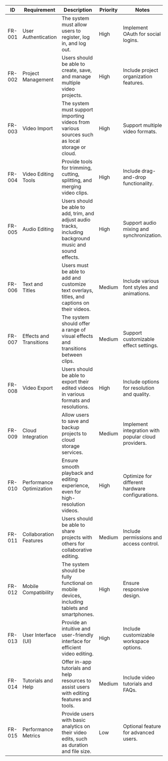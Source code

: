 | ID     | Requirement                | Description                                                                                     | Priority | Notes                                       |
|--------|----------------------------|-------------------------------------------------------------------------------------------------|----------|---------------------------------------------|
| FR-001 | User Authentication        | The system must allow users to register, log in, and log out.                                    | High     | Implement OAuth for social logins.         |
| FR-002 | Project Management         | Users should be able to create, save, and manage multiple video projects.                       | High     | Include project organization features.     |
| FR-003 | Video Import               | The system must support importing videos from various sources such as local storage or cloud.   | High     | Support multiple video formats.            |
| FR-004 | Video Editing Tools        | Provide tools for trimming, cutting, splitting, and merging video clips.                        | High     | Include drag-and-drop functionality.       |
| FR-005 | Audio Editing              | Users should be able to add, trim, and adjust audio tracks, including background music and sound effects. | High     | Support audio mixing and synchronization.  |
| FR-006 | Text and Titles            | Users must be able to add and customize text overlays, titles, and captions on their videos.     | Medium   | Include various font styles and animations.|
| FR-007 | Effects and Transitions    | The system should offer a range of visual effects and transitions between clips.                 | Medium   | Support customizable effect settings.      |
| FR-008 | Video Export               | Users should be able to export their edited videos in various formats and resolutions.           | High     | Include options for resolution and quality.|
| FR-009 | Cloud Integration          | Allow users to save and backup projects to cloud storage services.                              | Medium   | Implement integration with popular cloud providers. |
| FR-010 | Performance Optimization   | Ensure smooth playback and editing experience, even for high-resolution videos.                 | High     | Optimize for different hardware configurations. |
| FR-011 | Collaboration Features     | Users should be able to share projects with others for collaborative editing.                    | Medium   | Include permissions and access control.    |
| FR-012 | Mobile Compatibility       | The system should be fully functional on mobile devices, including tablets and smartphones.      | High     | Ensure responsive design.                 |
| FR-013 | User Interface (UI)        | Provide an intuitive and user-friendly interface for efficient video editing.                    | High     | Include customizable workspace options.    |
| FR-014 | Tutorials and Help         | Offer in-app tutorials and help resources to assist users with editing features and tools.        | Medium   | Include video tutorials and FAQs.         |
| FR-015 | Performance Metrics        | Provide users with basic analytics on their video edits, such as duration and file size.          | Low      | Optional feature for advanced users.      |
